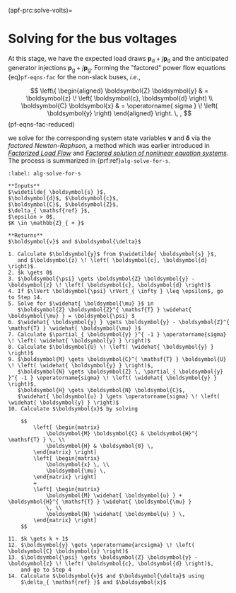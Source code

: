 (apf-prc:solve-volts)=
# Solving for the bus voltages

At this stage, we have
the expected load draws $\boldsymbol{p}_{ \mathsf{d} } + j \boldsymbol{p}_{ \mathsf{d} }$
and the anticipated generator injections $\boldsymbol{p}_{ \mathsf{g} } + j \boldsymbol{p}_{ \mathsf{g} }$.
Forming the "factored" power flow equations {eq}`pf-eqns-fac` for the non-slack buses,
*i.e.*,

$$
\left\{ \begin{aligned}
    \boldsymbol{Z} \boldsymbol{y}
    & =
    \boldsymbol{z} \! \left( \boldsymbol{c}, \boldsymbol{d} \right)
    \\
    \boldsymbol{C} \boldsymbol{x} & = \operatorname{ sigma } \! \left( \boldsymbol{y} \right)
\end{aligned} \right.
\, ,
$$ (pf-eqns-fac-reduced)

we solve for the corresponding system state variables $\boldsymbol{v}$ and $\boldsymbol{\delta}$
via the *factored Newton-Raphson*,
a method which was earlier introduced in
[*Factorized Load Flow*](https://doi.org/10.1109/TPWRS.2013.2265298)
and
[*Factored solution of nonlinear equation systems*](https://doi.org/10.1098/rspa.2014.0236).
The process is summarized in {prf:ref}`alg-solve-for-s`.

```{prf:algorithm} Solving for the bus voltages via the factored Newton-Raphson
:label: alg-solve-for-s

**Inputs**
$\widetilde{ \boldsymbol{s} }$,
$\boldsymbol{d}$, $\boldsymbol{c}$,
$\boldsymbol{C}$, $\boldsymbol{Z}$,
$\delta_{ \mathsf{ref} }$,
$\epsilon > 0$,
$K \in \mathbb{Z}_{ + }$

**Returns**
$\boldsymbol{v}$ and $\boldsymbol{\delta}$

1. Calculate $\boldsymbol{y}$ from $\widetilde{ \boldsymbol{s} }$,
   and $\boldsymbol{z} \! \left( \boldsymbol{c}, \boldsymbol{d} \right)$.
2. $k \gets 0$
3. $\boldsymbol{\psi} \gets \boldsymbol{Z} \boldsymbol{y} - \boldsymbol{z} \! \left( \boldsymbol{c}, \boldsymbol{d} \right)$
4. If $\lVert \boldsymbol{\psi} \rVert_{ \infty } \leq \epsilon$, go to Step 14.
5. Solve for $\widehat{ \boldsymbol{\mu} }$ in
   $\boldsymbol{Z} \boldsymbol{Z}^{ \mathsf{T} } \widehat{ \boldsymbol{\mu} } = \boldsymbol{\psi} $
6. $\widehat{ \boldsymbol{y} } \gets \boldsymbol{y} - \boldsymbol{Z}^{ \mathsf{T} } \widehat{ \boldsymbol{\mu} }$
7. Calculate $\partial_{ \boldsymbol{y} }^{ -1 } \operatorname{sigma} \! \left( \widehat{ \boldsymbol{y} } \right)$
8. Calculate $\boldsymbol{U} \! \left( \widehat{ \boldsymbol{y} } \right)$
9. $\boldsymbol{M} \gets \boldsymbol{C}^{ \mathsf{T} } \boldsymbol{U} \! \left( \widehat{ \boldsymbol{y} } \right)$,
   $\boldsymbol{N} \gets \boldsymbol{Z} \, \partial_{ \boldsymbol{y} }^{ -1 } \operatorname{sigma} \! \left( \widehat{ \boldsymbol{y} } \right)$,
   $\boldsymbol{H} \gets \boldsymbol{N} \boldsymbol{C}$,
   $\widehat{ \boldsymbol{u} } \gets \operatorname{sigma} \! \left( \widehat{ \boldsymbol{y} } \right)$
10. Calculate $\boldsymbol{x}$ by solving

    $$
        \left[ \begin{matrix}
            \boldsymbol{M} \boldsymbol{C} & \boldsymbol{H}^{ \mathsf{T} } \, \\
            \boldsymbol{H} & \boldsymbol{0} \,
        \end{matrix} \right]
        \left[ \begin{matrix}
            \boldsymbol{x} \, \\
            \boldsymbol{\mu} \,
        \end{matrix} \right]
        =
        \left[ \begin{matrix}
            \boldsymbol{M} \widehat{ \boldsymbol{u} } + \boldsymbol{H}^{ \mathsf{T} } \widehat{ \boldsymbol{\mu} }
            \, \\
            \boldsymbol{N} \widehat{ \boldsymbol{u} } \,
        \end{matrix} \right]
    $$

11. $k \gets k + 1$
12. $\boldsymbol{y} \gets \operatorname{arcsigma} \! \left( \boldsymbol{C} \boldsymbol{x} \right)$
13. $\boldsymbol{\psi} \gets \boldsymbol{Z} \boldsymbol{y} - \boldsymbol{z} \! \left( \boldsymbol{c}, \boldsymbol{d} \right)$,
    and go to Step 4
14. Calculate $\boldsymbol{v}$ and $\boldsymbol{\delta}$ using
    $\delta_{ \mathsf{ref} }$ and $\boldsymbol{x}$
```
